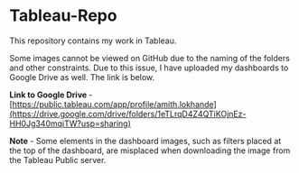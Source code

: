 # Tableau-Repo

This repository contains my work in Tableau.  

Some images cannot be viewed on GitHub due to the naming of the folders and other constraints. Due to this issue, I have uploaded my dashboards to Google Drive as well. The link is below.

**Link to Google Drive** - [https://public.tableau.com/app/profile/amith.lokhande](https://drive.google.com/drive/folders/1eTLrqD4Z4QTiKOjnEz-HH0Jg340mqiTW?usp=sharing) 

**Note** - Some elements in the dashboard images, such as filters placed at the top of the dashboard, are misplaced when downloading the image from the Tableau Public server. 

